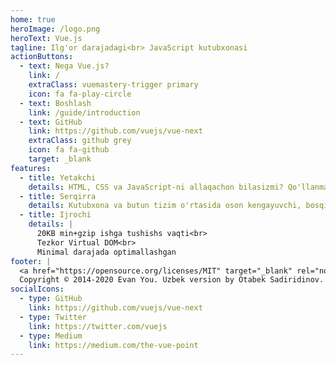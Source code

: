 ```yaml
---
home: true
heroImage: /logo.png
heroText: Vue.js
tagline: Ilg'or darajadagi<br> JavaScript kutubxonasi
actionButtons:
  - text: Nega Vue.js?
    link: /
    extraClass: vuemastery-trigger primary
    icon: fa fa-play-circle
  - text: Boshlash
    link: /guide/introduction
  - text: GitHub
    link: https://github.com/vuejs/vue-next
    extraClass: github grey
    icon: fa fa-github
    target: _blank
features:
  - title: Yetakchi
    details: HTML, CSS va JavaScript-ni allaqachon bilasizmi? Qo'llanmani o'qing va qisqa vaqt ichida narsalarni qurishni boshlang!
  - title: Serqirra
    details: Kutubxona va butun tizim o'rtasida oson kengayuvchi, bosqichma-bosqich qabul qilinadigan ekotizim.
  - title: Ijrochi
    details: |
      20KB min+gzip ishga tushishs vaqti<br>
      Tezkor Virtual DOM<br>
      Minimal darajada optimallashgan
footer: |
  <a href="https://opensource.org/licenses/MIT" target="_blank" rel="noopener">MIT Litsenziyasi</a> ostida chiqarilgan.<br>
  Copyright © 2014-2020 Evan You. Uzbek version by Otabek Sadiridinov.
socialIcons:
  - type: GitHub
    link: https://github.com/vuejs/vue-next
  - type: Twitter
    link: https://twitter.com/vuejs
  - type: Medium
    link: https://medium.com/the-vue-point
---
```


<common-vuemastery-video-modal/>
